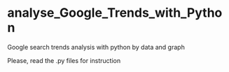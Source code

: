 # analyse_Google_Trends_with_Python
Google search trends analysis with python by data and graph  

Please, read the .py files for instruction
